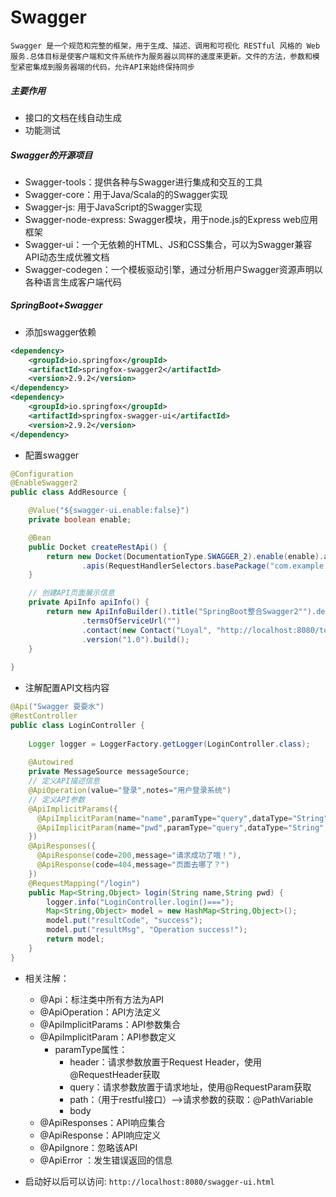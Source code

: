 # Swagger

	Swagger 是一个规范和完整的框架，用于生成、描述、调用和可视化 RESTful 风格的 Web 服务.总体目标是使客户端和文件系统作为服务器以同样的速度来更新。文件的方法，参数和模型紧密集成到服务器端的代码，允许API来始终保持同步

##### 主要作用

* 接口的文档在线自动生成
* 功能测试

##### Swagger的开源项目

* Swagger-tools：提供各种与Swagger进行集成和交互的工具
* Swagger-core：用于Java/Scala的的Swagger实现
* Swagger-js: 用于JavaScript的Swagger实现
* Swagger-node-express: Swagger模块，用于node.js的Express web应用框架
* Swagger-ui：一个无依赖的HTML、JS和CSS集合，可以为Swagger兼容API动态生成优雅文档
* Swagger-codegen：一个模板驱动引擎，通过分析用户Swagger资源声明以各种语言生成客户端代码

##### SpringBoot+Swagger

* 添加swagger依赖

``` xml
<dependency>
    <groupId>io.springfox</groupId>
    <artifactId>springfox-swagger2</artifactId>
    <version>2.9.2</version>
</dependency>
<dependency>
    <groupId>io.springfox</groupId>
    <artifactId>springfox-swagger-ui</artifactId>
    <version>2.9.2</version>
</dependency>
```

* 配置swagger

```java
@Configuration
@EnableSwagger2
public class AddResource {

    @Value("${swagger-ui.enable:false}")
    private boolean enable;

    @Bean
    public Docket createRestApi() {
        return new Docket(DocumentationType.SWAGGER_2).enable(enable).apiInfo(apiInfo()).select()
                .apis(RequestHandlerSelectors.basePackage("com.example.controller")).paths(PathSelectors.any()).build();
    }

    // 创建API页面展示信息
    private ApiInfo apiInfo() {
        return new ApiInfoBuilder().title("SpringBoot整合Swagger2"").description("API 描述")
                .termsOfServiceUrl("")
                .contact(new Contact("Loyal", "http://localhost:8080/toLogin", ""))
                .version("1.0").build();
    }
  
}
```

* 注解配置API文档内容

```java
@Api("Swagger 耍耍水")
@RestController
public class LoginController {
  	
	Logger logger = LoggerFactory.getLogger(LoginController.class);
  	
  	@Autowired
    private MessageSource messageSource;
  	// 定义API描述信息
  	@ApiOperation(value="登录",notes="用户登录系统")
    // 定义API参数
  	@ApiImplicitParams({
  	  @ApiImplicitParam(name="name",paramType="query",dataType="String",value="用户名",required=true),
  	  @ApiImplicitParam(name="pwd",paramType="query",dataType="String",value="密码",required=true)
  	})
    @ApiResponses({
  	  @ApiResponse(code=200,message="请求成功了哦！"),
  	  @ApiResponse(code=404,message="页面去哪了？")
  	})
  	@RequestMapping("/login")
  	public Map<String,Object> login(String name,String pwd) {
  		logger.info("LoginController.login()===");
  		Map<String,Object> model = new HashMap<String,Object>();
  		model.put("resultCode", "success");
  		model.put("resultMsg", "Operation success!");
  		return model;
  	}
}
```

* 相关注解：

  * @Api：标注类中所有方法为API
  * @ApiOperation：API方法定义
  * @ApiImplicitParams：API参数集合
  * @ApiImplicitParam：API参数定义
    * paramType属性：
      * header：请求参数放置于Request Header，使用@RequestHeader获取
      * query：请求参数放置于请求地址，使用@RequestParam获取
      * path：（用于restful接口）-->请求参数的获取：@PathVariable
      * body
  * @ApiResponses：API响应集合
  * @ApiResponse：API响应定义
  * @ApiIgnore：忽略该API
  * @ApiError ：发生错误返回的信息

* 启动好以后可以访问: `http://localhost:8080/swagger-ui.html`

